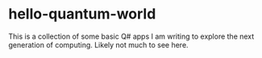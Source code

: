 # hello-quantum-world

This is a collection of some basic Q# apps I am writing to explore the next generation of computing. Likely not much to see here.
